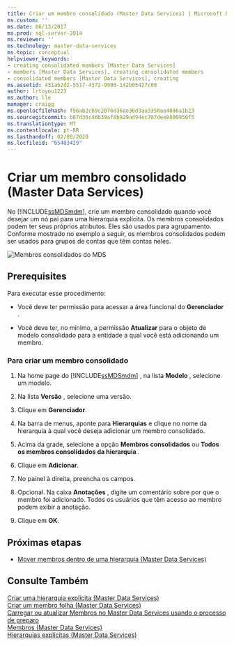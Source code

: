 ```yaml
---
title: Criar um membro consolidado (Master Data Services) | Microsoft Docs
ms.custom: ''
ms.date: 06/13/2017
ms.prod: sql-server-2014
ms.reviewer: ''
ms.technology: master-data-services
ms.topic: conceptual
helpviewer_keywords:
- creating consolidated members [Master Data Services]
- members [Master Data Services], creating consolidated members
- consolidated members [Master Data Services], creating
ms.assetid: 431ab2d2-5517-4372-9980-142b05427c08
author: lrtoyou1223
ms.author: lle
manager: craigg
ms.openlocfilehash: f96ab2cb9c2076d36ae36d3aa3358ae4886a1b23
ms.sourcegitcommit: b87d36c46b39af8b929ad94ec707dee8800950f5
ms.translationtype: MT
ms.contentlocale: pt-BR
ms.lasthandoff: 02/08/2020
ms.locfileid: "65483429"
---
```

# <a name="create-a-consolidated-member-master-data-services"></a>Criar um membro consolidado (Master Data Services)
  No [!INCLUDE[ssMDSmdm](../includes/ssmdsmdm-md.md)], crie um membro consolidado quando você desejar um nó pai para uma hierarquia explícita. Os membros consolidados podem ter seus próprios atributos. Eles são usados para agrupamento. Conforme mostrado no exemplo a seguir, os membros consolidados podem ser usados para grupos de contas que têm contas neles.  
  
 ![Membros consolidados do MDS](../../2014/master-data-services/media/mds-consolidated-members.png "Membros consolidados do MDS")  
  
## <a name="prerequisites"></a>Prerequisites  
 Para executar esse procedimento:  
  
-   Você deve ter permissão para acessar a área funcional do **Gerenciador** .  
  
-   Você deve ter, no mínimo, a permissão **Atualizar** para o objeto de modelo consolidado para a entidade a qual você está adicionando um membro.  
  
### <a name="to-create-a-consolidated-member"></a>Para criar um membro consolidado  
  
1.  Na home page do [!INCLUDE[ssMDSmdm](../includes/ssmdsmdm-md.md)] , na lista **Modelo** , selecione um modelo.  
  
2.  Na lista **Versão** , selecione uma versão.  
  
3.  Clique em **Gerenciador**.  
  
4.  Na barra de menus, aponte para **Hierarquias** e clique no nome da hierarquia à qual você deseja adicionar um membro consolidado.  
  
5.  Acima da grade, selecione a opção **Membros consolidados** ou **Todos os membros consolidados da hierarquia** .  
  
6.  Clique em **Adicionar**.  
  
7.  No painel à direita, preencha os campos.  
  
8.  Opcional. Na caixa **Anotações** , digite um comentário sobre por que o membro foi adicionado. Todos os usuários que têm acesso ao membro podem exibir a anotação.  
  
9. Clique em **OK**.  
  
## <a name="next-steps"></a>Próximas etapas  
  
-   [Mover membros dentro de uma hierarquia &#40;Master Data Services&#41;](move-members-within-a-hierarchy-master-data-services.md)  
  
## <a name="see-also"></a>Consulte Também  
 [Criar uma hierarquia explícita &#40;Master Data Services&#41;](../../2014/master-data-services/create-an-explicit-hierarchy-master-data-services.md)   
 [Criar um membro folha &#40;Master Data Services&#41;](../../2014/master-data-services/create-a-leaf-member-master-data-services.md)   
 [Carregar ou atualizar Membros no Master Data Services usando o processo de preparo](add-update-and-delete-data-master-data-services.md)   
 [Membros &#40;Master Data Services&#41;](../../2014/master-data-services/members-master-data-services.md)   
 [Hierarquias explícitas &#40;Master Data Services&#41;](../../2014/master-data-services/explicit-hierarchies-master-data-services.md)  
  
  
